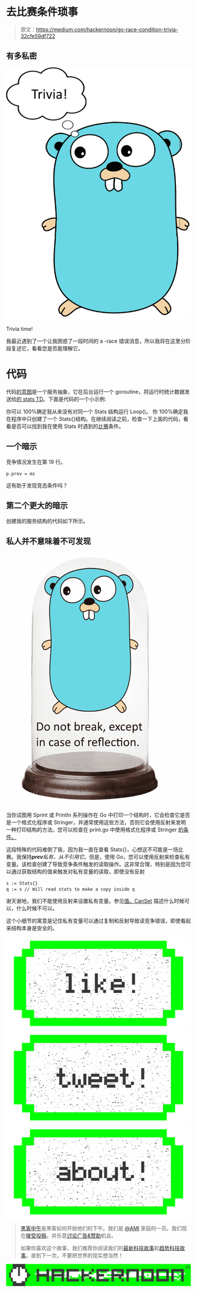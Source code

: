 # 去比赛条件琐事

> 原文：<https://medium.com/hackernoon/go-race-condition-trivia-32cfe59df722>

## 有多私密

![](img/141bab457b07c724334e7902f01c0ffa.png)

Trivia time!

我最近遇到了一个让我困惑了一段时间的 a -race 错误消息，所以我将在这里分阶段复述它，看看您是否能理解它。

# 代码

代码[的意图](https://hackernoon.com/tagged/code)是一个服务抽象，它在后台运行一个 goroutine，将运行时统计数据发送给[的 stats TD](https://github.com/etsy/statsd)。下面是代码的一个小示例:

你可以 100%确定我从来没有对同一个 Stats 结构运行 Loop()。
你 100%确定我在程序中只创建了一个 Stats{}结构。在继续阅读之前，检查一下上面的代码，看看是否可以找到我在使用 Stats 时遇到的[比赛](https://hackernoon.com/tagged/race)条件。

## 一个暗示

竞争情况发生在第 19 行。

```
p.prev = ms
```

这有助于发现竞态条件吗？

## 第二个更大的暗示

创建我的服务结构的代码如下所示。

## 私人并不意味着不可发现

![](img/24d7a7d4541278342dc629c219c3b015.png)

当你试图用 Sprint 或 Println 系列操作在 Go 中打印一个结构时，它会检查它是否是一个格式化程序或 Stringer，并通常使用这些方法，否则它会使用反射来发明一种打印结构的方法。您可以检查在 print.go 中使用格式化程序或 Stringer [的条件。](https://github.com/golang/go/blob/release-branch.go1.7/src/fmt/print.go#L549)

这段特殊的代码难倒了我，因为我一直在查看 Stats{}，心想这不可能是一场比赛。我保持***prev****私有，从不引用它*。但是，使用 Go，您可以使用反射来检查私有变量。该检查创建了导致竞争条件触发的读取操作。这非常合理，特别是因为您可以通过获取结构的值来触发对私有变量的读取，即使没有反射

```
s := Stats{}
q := s // Will read stats to make a copy inside q
```

谢天谢地，我们不能使用反射来设置私有变量。参见[值。CanSet](https://golang.org/pkg/reflect/#Value.CanSet) 描述什么时候可以，什么时候不可以。

这个小细节的寓意是记住私有变量可以通过复制和反射导致读竞争错误，即使看起来结构本身是安全的。

[![](img/50ef4044ecd4e250b5d50f368b775d38.png)](http://bit.ly/HackernoonFB)[![](img/979d9a46439d5aebbdcdca574e21dc81.png)](https://goo.gl/k7XYbx)[![](img/2930ba6bd2c12218fdbbf7e02c8746ff.png)](https://goo.gl/4ofytp)

> [黑客中午](http://bit.ly/Hackernoon)是黑客如何开始他们的下午。我们是 [@AMI](http://bit.ly/atAMIatAMI) 家庭的一员。我们现在[接受投稿](http://bit.ly/hackernoonsubmission)，并乐意[讨论广告&赞助](mailto:partners@amipublications.com)机会。
> 
> 如果你喜欢这个故事，我们推荐你阅读我们的[最新科技故事](http://bit.ly/hackernoonlatestt)和[趋势科技故事](https://hackernoon.com/trending)。直到下一次，不要把世界的现实想当然！

[![](img/be0ca55ba73a573dce11effb2ee80d56.png)](https://goo.gl/Ahtev1)
